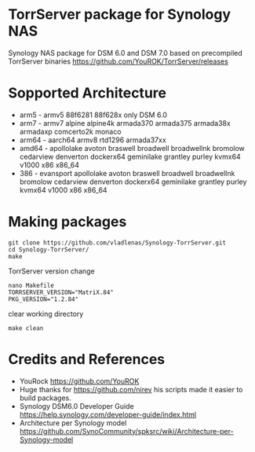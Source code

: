 # TorrServer package for Synology NAS
Synology NAS package for DSM 6.0 and DSM 7.0 based on precompiled TorrServer binaries https://github.com/YouROK/TorrServer/releases

# Sopported Architecture
* arm5 - armv5 88f6281 88f628x only DSM 6.0
* arm7 - armv7 alpine alpine4k armada370 armada375 armada38x armadaxp comcerto2k monaco
* arm64 - aarch64 armv8 rtd1296 armada37xx
* amd64 - apollolake avoton braswell broadwell broadwellnk bromolow cedarview denverton dockerx64 geminilake grantley purley kvmx64 v1000 x86 x86_64
* 386 - evansport apollolake avoton braswell broadwell broadwellnk bromolow cedarview denverton dockerx64 geminilake grantley purley kvmx64 v1000 x86 x86_64

# Making packages
```
git clone https://github.com/vladlenas/Synology-TorrServer.git
cd Synology-TorrServer/
make
```
TorrServer version change
```
nano Makefile
TORRSERVER_VERSION="MatriX.84"
PKG_VERSION="1.2.84"
```
clear working directory
```
make clean
```
# Credits and References
* YouRock https://github.com/YouROK
* Huge thanks for https://github.com/nirev his scripts made it easier to build packages.
* Synology DSM6.0 Developer Guide https://help.synology.com/developer-guide/index.html
* Architecture per Synology model https://github.com/SynoCommunity/spksrc/wiki/Architecture-per-Synology-model
